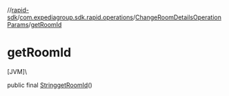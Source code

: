 //[rapid-sdk](../../../index.md)/[com.expediagroup.sdk.rapid.operations](../index.md)/[ChangeRoomDetailsOperationParams](index.md)/[getRoomId](get-room-id.md)

# getRoomId

[JVM]\

public final [String](https://docs.oracle.com/javase/8/docs/api/java/lang/String.html)[getRoomId](get-room-id.md)()

